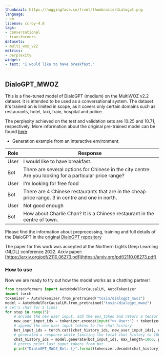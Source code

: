 ```yaml
---
thumbnail: https://huggingface.co/front/thumbnails/dialogpt.png
language:
- en
license: cc-by-4.0
tags:
- conversational
- transformers
datasets:
- multi_woz_v22
metrics:
- perplexity
widget:
- text: "I would like to have breakfast."
---
```


## DialoGPT_MWOZ

This is a fine-tuned model of DialoGPT (medium) on the MultiWOZ v2.2 dataset. It is intended to be used as a conversational system.
The dataset it's trained on is limited in scope, as it covers only certain domains such as restaurants, hotel, taxi, train, hospital and police.

The perplexity achieved on the test and validation sets are 10.25 and 10.71, respectively. More information about the original pre-trained model can be found [here](https://huggingface.co/microsoft/DialoGPT-medium)

* Generation example from an interactive environment:

|Role | Response |
|---------|------------|
|User | I would like to have breakfast. |
|Bot | There are several options for Chinese in the city centre. Are you looking for a particular price range? |
|User | I'm looking for free food |
|Bot | There are 4 Chinese restaurants that are in the cheap price range. 3 in centre and one in north. |
|User | Not good enough |
|Bot | How about Charlie Chan? It is a Chinese restaurant in the centre of town. |

Please find the information about preprocessing, training and full details of the DialoGPT in the [original DialoGPT repository](https://github.com/microsoft/DialoGPT)

The paper for this work was accepted at the Northern Lights Deep Learning (NLDL) conference 2022. Arxiv paper: [https://arxiv.org/pdf/2110.06273.pdf](https://arxiv.org/pdf/2110.06273.pdf)

### How to use

Now we are ready to try out how the model works as a chatting partner!

```python
from transformers import AutoModelForCausalLM, AutoTokenizer
import torch
tokenizer = AutoTokenizer.from_pretrained("tosin/dialogpt_mwoz")
model = AutoModelForCausalLM.from_pretrained("tosin/dialogpt_mwoz")
# Let's chat for 5 lines
for step in range(5):
	# encode the new user input, add the eos_token and return a tensor in Pytorch
	new_user_input_ids = tokenizer.encode(input(">> User:") + tokenizer.eos_token, return_tensors='pt')
	# append the new user input tokens to the chat history
	bot_input_ids = torch.cat([chat_history_ids, new_user_input_ids], dim=-1) if step > 0 else new_user_input_ids
	# generated a response while limiting the total chat history to 1000 tokens, 
	chat_history_ids = model.generate(bot_input_ids, max_length=1000, pad_token_id=tokenizer.eos_token_id)
	# pretty print last ouput tokens from bot
	print("DialoGPT_MWOZ_Bot: {}".format(tokenizer.decode(chat_history_ids[:, bot_input_ids.shape[-1]:][0], skip_special_tokens=True)))
